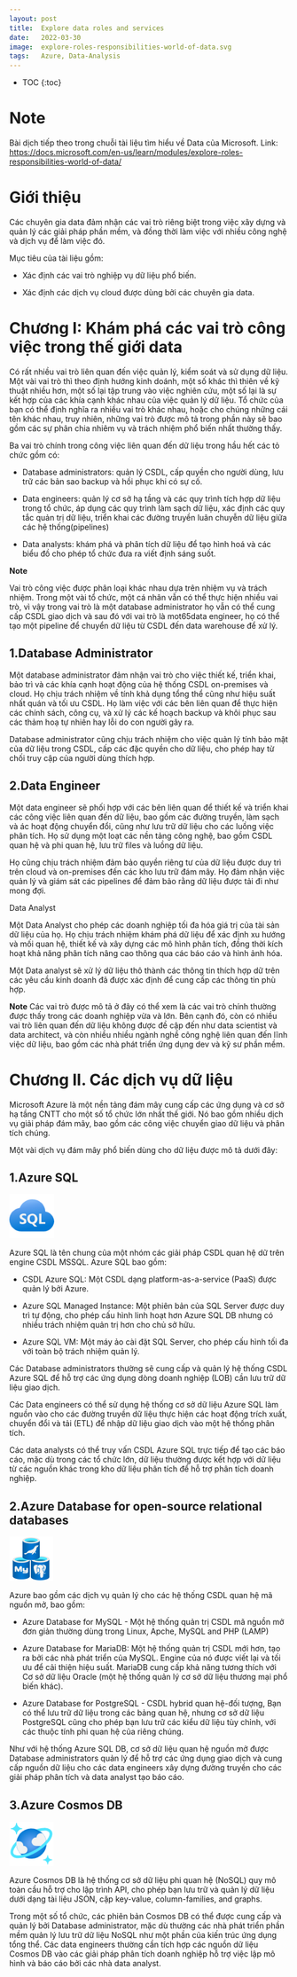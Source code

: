 ```yaml
---
layout: post
title:  Explore data roles and services
date:   2022-03-30
image:  explore-roles-responsibilities-world-of-data.svg
tags:   Azure, Data-Analysis
---
```


* TOC
{:toc}

# Note

Bài dịch tiếp theo trong chuỗi tài liệu tìm hiểu về Data của Microsoft. Link: https://docs.microsoft.com/en-us/learn/modules/explore-roles-responsibilities-world-of-data/

# Giới thiệu

Các chuyên gia data đảm nhận các vai trò riêng biệt trong việc xây dựng và quản lý các giải pháp phần mềm, và đồng thời làm việc với nhiều công nghệ và dịch vụ để làm việc đó.

Mục tiêu của tài liệu gồm:
- Xác định các vai trò nghiệp vụ dữ liệu phổ biến.

- Xác định các dịch vụ cloud được dùng bởi các chuyên gia data.

# Chương I: Khám phá các vai trò công việc trong thế giới data

Có rất nhiều vai trò liên quan đến việc quản lý, kiểm soát và sử dụng dữ liệu. Một vài vai trò thì theo định hướng kinh doánh, một số khác thì thiên về kỹ thuật nhiều hơn, một số lại tập trung vào việc nghiên cứu, một số lại là sự kết hợp của các khía cạnh khác nhau của việc quản lý dữ liệu. Tổ chức của bạn có thể định nghĩa ra nhiều vai trò khác nhau, hoặc cho chúng những cái tên khác nhau, truy nhiên,  những vai trò được mô tả trong phần này sẽ bao gồm các sự phân chia nhiêm vụ và trách nhiệm phổ biến nhất thường thấy.

Ba vai trò chính trong công việc liên quan đến dữ liệu trong hầu hết các tỏ chức gồm có:

- Database administrators: quản lý CSDL, cấp quyền cho người dùng, lưu trữ các bản sao backup và hồi phục khi có sự cố.

- Data engineers: quản lý cơ sở hạ tầng và các quy trình tích hợp dữ liệu trong tổ chức, áp dụng các quy trình làm sạch dữ liệu, xác định các quy tắc quản trị dữ liệu, triển khai các đường truyền luân chuyễn dữ liệu giữa các hệ thống(pipelines)

- Data analysts: khám phá và phân tích dữ liệu để tạo hình hoá và các biểu đồ cho phép tổ chức đưa ra viết định sáng suốt.

**Note**

Vai trò công việc được phân loại khác nhau dựa trên nhiệm vụ và trách nhiệm. Trong một vài tổ chức, một cá nhân vẫn có thể thực hiện nhiều vai trò, vì vậy trong vai trò là một database administrator họ vẫn có thể cung cấp CSDL giao dịch và sau đó với vai trò là mot65data engineer, họ có thể tạo một pipeline để chuyển dữ liệu từ CSDL đến data warehouse để xử lý.

## 1.Database Administrator

Một database administrator đảm nhận vai trò cho việc thiết kế, triển khai, bảo trì và các khía cạnh hoạt động của hệ thống CSDL on-premises và cloud. Họ chịu trách nhiệm về tính khả dụng tổng thể cũng như hiệu suất nhất quán và tối ưu CSDL. Họ làm việc với các bên liên quan để thực hiện các chính sách, công cụ, và xử lý các kế hoạch backup và khôi phục sau các thảm hoạ tự nhiên hay lỗi do con người gây ra.

Database administrator cũng chịu trách nhiệm cho việc quản lý tính bảo mật của dữ liệu trong CSDL, cấp các đặc quyền cho dữ liệu, cho phép hay từ chối truy cập của người dùng thích hợp.

## 2.Data Engineer

Một data engineer sẽ phối hợp với các bên liên quan để thiết kế và triển khai các công việc liên quan đến dữ liệu, bao gồm các đường truyền, làm sạch và ác hoạt động chuyển đổi, cũng như lưu trữ dữ liệu cho các luồng việc phân tích. Họ sử dụng một loạt các nền tảng công nghệ, bao gồm CSDL quan hệ và phi quan hệ, lưu trữ files và luồng dữ liệu.

Họ cũng chịu trách nhiệm đảm bảo quyền riêng tư của dữ liệu được duy trì trên cloud và on-premises đến các kho lưu trữ đám mây. Họ đảm nhận việc quản lý và giám sát các pipelines để đảm bảo rằng dữ liệu được tải đi như mong đợi.

Data Analyst

Một Data Analyst cho phép các doanh nghiệp tối đa hóa giá trị của tài sản dữ liệu của họ. Họ chịu trách nhiệm khám phá dữ liệu để xác định xu hướng và mối quan hệ, thiết kế và xây dựng các mô hình phân tích, đồng thời kích hoạt khả năng phân tích nâng cao thông qua các báo cáo và hình ảnh hóa.

Một Data analyst sẽ xử lý dữ liệu thô thành các thông tin thích hợp dữ trên các yêu cầu kinh doanh đã được xác định để cung cấp các thông tin phù hợp.

**Note**
Các vai trò được mô tả ở đây có thể xem là các vai trò chính thường được thấy trong các doanh nghiệp vừa và lớn. Bên cạnh đó, còn có nhiều vai trò liên quan đến dữ liệu không được đề cập đến như data scientist và data architect, và còn nhiều nhiều ngành nghề công nghệ liên quan đến lĩnh việc dữ liệu, bao gồm các nhà phát triển ứng dụng dev và kỹ sư phần mềm.

# Chương II. Các dịch vụ dữ liệu

Microsoft Azure là một nền tảng đám mây cung cấp các ứng dụng và cơ sở hạ tầng CNTT cho một số tổ chức lớn nhất thế giới. Nó bao gồm nhiều dịch vụ giải pháp đám mây, bao gồm các công việc chuyển giao dữ liệu và phân tích chúng.

Một vài dịch vụ đám mây phổ biến dùng cho dữ liệu được mô tả dưới đây:

## 1.Azure SQL

![](https://raw.githubusercontent.com/namnhat239/namnhat239.github.io/main/images/azue-job/azure-sql.png)

Azure SQL là tên chung của một nhóm các giải pháp CSDL quan hệ dữ trên engine CSDL MSSQL. Azure SQL bao gồm:

- CSDL Azure SQL: Một CSDL dạng platform-as-a-service (PaaS) được quản lý bởi Azure.

- Azure SQL Managed Instance: Một phiên bản của SQL Server được duy trì tự động, cho phép cấu hình linh hoạt hơn Azure SQL DB nhưng  có nhiều trách nhiệm quản trị hơn cho chủ sở hữu.

- Azure SQL VM: Một máy ảo cài đặt SQL Server, cho phép cấu hình tối đa với toàn bộ trách nhiệm quản lý.

Các Database administrators thường sẽ cung cấp và quản lý hệ thống CSDL Azure SQL để hỗ trợ các ứng dụng dòng doanh nghiệp (LOB) cần lưu trữ dữ liệu giao dịch.

Các Data engineers có thể sử dụng hệ thống cơ sở dữ liệu Azure SQL làm nguồn vào cho các đường truyền dữ liệu thực hiện các hoạt động trích xuất, chuyển đổi và tải (ETL) để nhập dữ liệu giao dịch vào một hệ thống phân tích.

Các data analysts có thể truy vấn CSDL Azure SQL trực tiếp để tạo các báo cáo, mặc dù trong các tổ chức lớn, dữ liệu thường được kết hợp với dữ liệu từ các nguồn khác trong kho dữ liệu phân tích để hỗ trợ phân tích doanh nghiệp.

## 2.Azure Database for open-source relational databases

![](https://raw.githubusercontent.com/namnhat239/namnhat239.github.io/main/images/azue-job/azure-database.png)

Azure bao gồm các dịch vụ quản lý cho các hệ thống CSDL quan hệ mã nguồn mở, bao gồm:

- Azure Database for MySQL - Một hệ thống quản trị CSDL mã nguồn mở đơn giản thường dùng trong Linux, Apche, MySQL and PHP (LAMP)

- Azure Database for MariaDB: Một hệ thống quản trị CSDL mới hơn, tạo ra bởi các nhà phát triển của MySQL. Engine của nó được viết lại và tối ưu để cải thiện hiệu suất. MariaDB cung cấp khả năng tương thích với Cơ sở dữ liệu Oracle (một hệ thống quản lý cơ sở dữ liệu thương mại phổ biến khác).

- Azure Database for PostgreSQL - CSDL hybrid quan hệ-đối tượng, Bạn có thể lưu trữ dữ liệu trong các bảng quan hệ, nhưng cơ sở dữ liệu PostgreSQL cũng cho phép bạn lưu trữ các kiểu dữ liệu tùy chỉnh, với các thuộc tính phi quan hệ của riêng chúng.

Như với hệ thống Azure SQL DB, cơ sở dữ liệu quan hệ nguồn mở được Database administrators quản lý để hỗ trợ các ứng dụng giao dịch và cung cấp nguồn dữ liệu cho các data engineers xây dựng đường truyền cho các giải pháp phân tích và data analyst tạo báo cáo.

## 3.Azure Cosmos DB

![](https://raw.githubusercontent.com/namnhat239/namnhat239.github.io/main/images/azue-job/cosmos-db.png)

Azure Cosmos DB là hệ thống cơ sở dữ liệu phi quan hệ (NoSQL) quy mô toàn cầu hỗ trợ cho lập trình API, cho phép bạn lưu trữ và quản lý dữ liệu dưới dạng tài liệu JSON, cặp key-value, column-families, and graphs.

Trong một số tổ chức, các phiên bản Cosmos DB có thể được cung cấp và quản lý bởi Database administrator, mặc dù thường các nhà phát triển phần mềm quản lý lưu trữ dữ liệu NoSQL như một phần của kiến trúc ứng dụng tổng thể. Các data engineers thường cần tích hợp các nguồn dữ liệu Cosmos DB vào các giải pháp phân tích doanh nghiệp hỗ trợ việc lập mô hình và báo cáo bởi các nhà data analyst.
